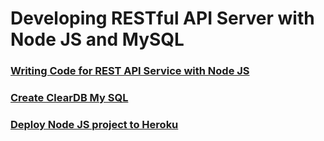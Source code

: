# Developing RESTful API Server with Node JS and MySQL

### [Writing Code for REST API Service with Node JS](pages/node-mysql-rest-api.md)

### [Create ClearDB My SQL](pages/heroku-setup-mysql.md)

### [Deploy Node JS project to Heroku](pages/heroku-deploy-node.md)
